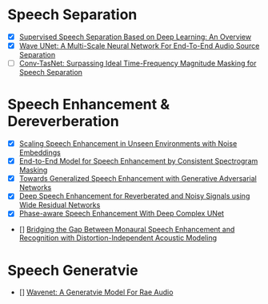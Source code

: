# Speech Separation
- [x] [Supervised Speech Separation Based on Deep Learning: An Overview](https://arxiv.org/abs/1708.07524)  
- [x] [Wave UNet: A Multi-Scale Neural Network For End-To-End Audio Source Separation](https://arxiv.org/abs/1806.03185)  
- [ ] [Conv-TasNet: Surpassing Ideal Time-Frequency Magnitude Masking for Speech Separation](https://arxiv.org/abs/1809.07454)
# Speech Enhancement & Dereverberation
- [x] [Scaling Speech Enhancement in Unseen Environments with Noise Embeddings](https://arxiv.org/abs/1810.12757)  
- [x] [End-to-End Model for Speech Enhancement by Consistent Spectrogram Masking](https://arxiv.org/abs/1901.00295)  
- [x] [Towards Generalized Speech Enhancement with Generative Adversarial Networks](https://arxiv.org/abs/1904.03418)  
- [x] [Deep Speech Enhancement for Reverberated and Noisy Signals using Wide Residual Networks](https://arxiv.org/abs/1901.00660)  
- [x] [Phase-aware Speech Enhancement With Deep Complex UNet](https://openreview.net/forum?id=SkeRTsAcYm)
- [] [Bridging the Gap Between Monaural Speech Enhancement and Recognition with Distortion-Independent Acoustic Modeling](https://arxiv.org/abs/1903.04567)
# Speech Generatvie
- [] [Wavenet: A Generatvie Model For Rae Audio](https://arxiv.org/abs/1609.03499)  
